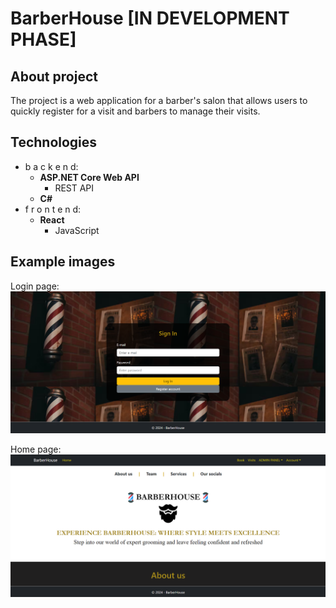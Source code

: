 # BarberHouse [IN DEVELOPMENT PHASE]
## About project
The project is a web application for a barber's salon that allows users to quickly register for a visit and barbers to manage their visits.

## Technologies
- b a c k e n d:
  - **ASP.NET Core Web API**
    - REST API
  - **C#**
- f r o n t e n d:
  - **React**
    - JavaScript

## Example images
Login page:
![Login page](https://github.com/karoldziadkowiec/BarberHouse/blob/master/github-images/0.png)

Home page:
![Home page](https://github.com/karoldziadkowiec/BarberHouse/blob/master/github-images/1.png)
